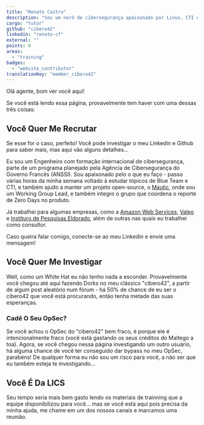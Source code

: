 ```yaml
---
title: "Renato Castro"
description: "Sou um nerd de cibersegurança apaixonado por Linux, CTI e ensinar."
cargo: "tutor"
github: "cibero42"
linkedin: "renato-cf"
external: ""
points: 0
areas:
  - "training"
badges:
  - "website_contributor"
translationKey: "member_cibero42"
---
```

Olá agente, bom ver você aqui!

Se você está lendo essa página, provavelmente tem haver com uma dessas três coisas:

## Você Quer Me Recrutar
Se esse for o caso, perfeito! Você pode investigar o meu Linkedin e Github para saber mais, mas aqui vão alguns detalhes...

Eu sou um Engenheiro com formação internacional de cibersegurança, parte de um programa planejado pela Agência de Cibersegurança do Governo Francês (ANSSI). Sou apaixonado pelo o que eu faço - passo várias horas da minha semana voltado à estudar tópicos de Blue Team e CTI, e também ajudo a manter um projeto open-source, o [Mautic](https://mautic.org), onde sou um Working Group Lead, e também integro o grupo que coordena o reporte de Zero Days no produto.

Já trabalhei para algumas empresas, como a [Amazon Web Services](https://aws.amazon.com/), [Valeo](https://www.valeo.com/) e [Instituro de Pesquisas Eldorado](https://www.eldorado.org.br/), além de outras nas quais eu trabalhei como consultor.

Caso queira falar comigo, conecte-se ao meu Linkedin e envie uma mensagem!

## Você Quer Me Investigar
Well, como um White Hat eu não tenho nada a esconder. Provavelmente você chegou até aqui fazendo Dorks no meu clássico "cibero42", a partir de algum post aleatório num fórum - há 50% de chance de eu ser o cibero42 que você está procurando, então tenha metade das suas esperanças.

### Cadê O Seu OpSec?
Se você achou o OpSec do "cibero42" bem fraco, é porque ele é intencionalmente fraco (você está gastando os seus créditos do Maltego a toa). Agora, se você chegou nessa página investigando um outro usuário, há alguma chance de você ter conseguido dar bypass no meu OpSec, parabéns! De qualquer forma eu não sou um risco para você, a não ser que eu também esteja te investigando...

## Você É  Da LICS
Seu tempo seria mais bem gasto lendo os materiais de trainning que a equipe disponibilizou para você... mas se você está aqui pois precisa da minha ajuda, me chame em um dos nossos canais e marcamos uma reunião.
